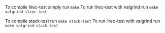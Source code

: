 To compile llrec-test simply run `make`
To run llrec-test with valgrind run `make valgrind-llrec-test`

To compile stack-test run `make stack-test`
To run llrec-test with valgrind run `make valgrind-stack-test`